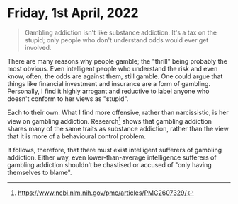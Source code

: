 # Friday, 1st April, 2022

> Gambling addiction isn't like substance addiction. It's a tax on the
> stupid; only people who don't understand odds would ever get involved.

There are many reasons why people gamble; the "thrill" being probably
the most obvious. Even intelligent people who understand the risk and
even know, often, the odds are against them, still gamble. One could
argue that things like financial investment and insurance are a form of
gambling. Personally, I find it highly arrogant and reductive to label
anyone who doesn't conform to her views as "stupid".

Each to their own. What I find more offensive, rather than narcissistic,
is her view on gambling addiction. Research[^1] shows that gambling
addiction shares many of the same traits as substance addiction, rather
than the view that it is more of a behavioural control problem.

It follows, therefore, that there must exist intelligent sufferers of
gambling addiction. Either way, even lower-than-average intelligence
sufferers of gambling addiction shouldn't be chastised or accused of
"only having themselves to blame".

[^1]: https://www.ncbi.nlm.nih.gov/pmc/articles/PMC2607329/
